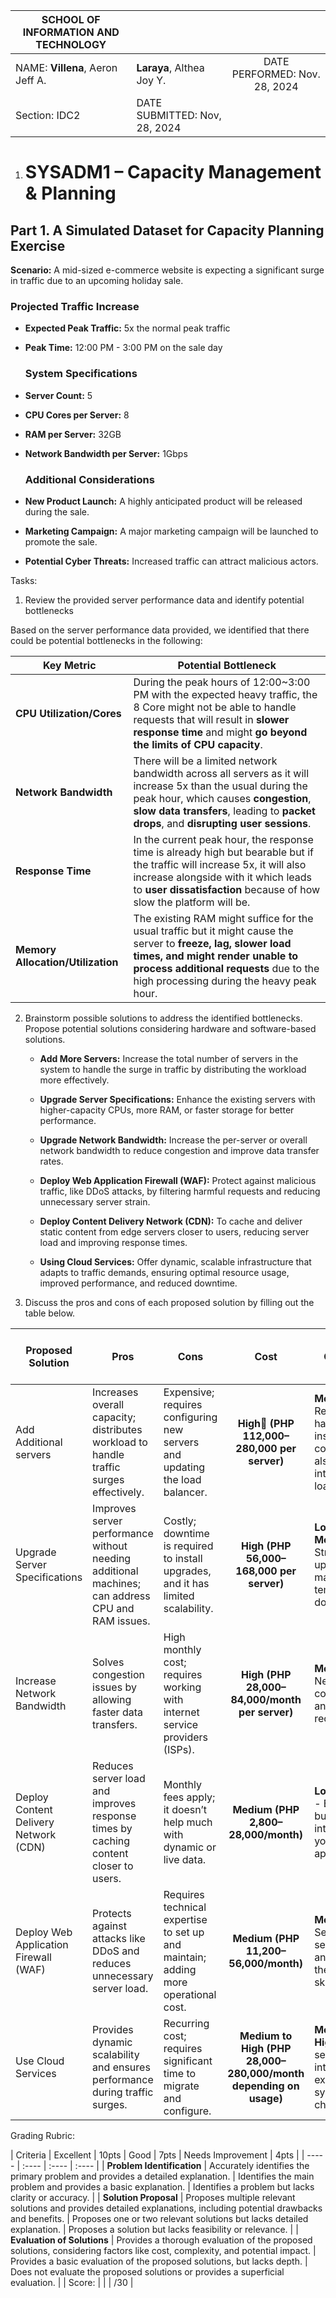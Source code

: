 

|  SCHOOL OF INFORMATION AND TECHNOLOGY |  |  |
| ----- | :---- | :---: |
| NAME: **Villena**, Aeron Jeff A. | **Laraya**, Althea Joy Y. | DATE PERFORMED: Nov. 28, 2024 | /50  |
| Section: IDC2 | DATE SUBMITTED: Nov, 28, 2024 |  |

1. # **SYSADM1 – Capacity Management & Planning**

## **Part 1\. A Simulated Dataset for Capacity Planning Exercise**

**Scenario:** A mid-sized e-commerce website is expecting a significant surge in traffic due to an upcoming holiday sale.

### Projected Traffic Increase

* **Expected Peak Traffic:** 5x the normal peak traffic  
* **Peak Time:** 12:00 PM \- 3:00 PM on the sale day

  ### System Specifications

* **Server Count:** 5  
* **CPU Cores per Server:** 8  
* **RAM per Server:** 32GB  
* **Network Bandwidth per Server:** 1Gbps

  ### Additional Considerations

* **New Product Launch:** A highly anticipated product will be released during the sale.  
* **Marketing Campaign:** A major marketing campaign will be launched to promote the sale.  
* **Potential Cyber Threats:** Increased traffic can attract malicious actors.

Tasks:

1. Review the provided server performance data and identify potential bottlenecks

Based on the server performance data provided, we identified that there could be potential bottlenecks in the following:

| Key Metric | Potential Bottleneck |
| ----- | ----- |
| **CPU Utilization/Cores** | During the peak hours of 12:00\~3:00 PM with the expected heavy traffic, the 8 Core might not be able to handle requests that will result in **slower response time** and might **go beyond the limits of CPU capacity**. |
| **Network Bandwidth** | There will be a limited network bandwidth across all servers as it will increase 5x than the usual during the peak hour, which causes **congestion**, **slow data transfers**, leading to **packet drops**, and **disrupting user sessions**. |
| **Response Time** | In the current peak hour, the response time is already high but bearable but if the traffic will increase 5x, it will also increase alongside with it which leads to **user dissatisfaction** because of how slow the platform will be. |
| **Memory Allocation/Utilization** | The existing RAM might suffice for the usual traffic but it might cause the server to **freeze, lag, slower load times, and might render unable to process additional requests** due to the high processing during the heavy peak hour. |

2. Brainstorm possible solutions to address the identified bottlenecks. Propose potential solutions considering hardware and software-based solutions. 

   * **Add More Servers:** Increase the total number of servers in the system to handle the surge in traffic by distributing the workload more effectively.

   * **Upgrade Server Specifications:** Enhance the existing servers with higher-capacity CPUs, more RAM, or faster storage for better performance.

   * **Upgrade Network Bandwidth:** Increase the per-server or overall network bandwidth to reduce congestion and improve data transfer rates.

   * **Deploy Web Application Firewall (WAF):** Protect against malicious traffic, like DDoS attacks, by filtering harmful requests and reducing unnecessary server strain.

   * **Deploy Content Delivery Network (CDN):** To cache and deliver static content from edge servers closer to users, reducing server load and improving response times.

   * **Using Cloud Services:** Offer dynamic, scalable infrastructure that adapts to traffic demands, ensuring optimal resource usage, improved performance, and reduced downtime. 

3. Discuss the pros and cons of each proposed solution by filling out the table below. 

| Proposed Solution | Pros | Cons | Cost | Complexity | Potential impact on system performance |
| ----- | ----- | ----- | :---: | ----- | ----- |
| Add Additional servers | Increases overall capacity; distributes workload to handle traffic surges effectively.	 | Expensive; requires configuring new servers and updating the load balancer. | **High (PHP 112,000–280,000 per server)** | **Medium\-** It Requires hardware installation and configuration; also needs integration with load balancing. | **High** \- Significantly boosts capacity to handle 5x traffic. |
| Upgrade Server Specifications | Improves server performance without needing additional machines; can address CPU and RAM issues. | Costly; downtime is required to install upgrades, and it has limited scalability. | **High  (PHP 56,000–168,000 per server)** | **Low to Medium**\-Straightforward upgrades but may require temporary downtime. | **Moderate** \- Improves performance for single servers but not scalable for major surges. |
| Increase Network Bandwidth | Solves congestion issues by allowing faster data transfers. | High monthly cost; requires working with internet service providers (ISPs). | **High  (PHP 28,000–84,000/month per server)** | **Medium** \- Needs ISP coordination and network reconfiguration. | **High** \- Prevents data bottlenecks and improves overall system speed. |
| Deploy Content Delivery Network (CDN) | Reduces server load and improves response times by caching content closer to users. | Monthly fees apply; it doesn’t help much with dynamic or live data. | **Medium (PHP 2,800–28,000/month)** | **Low to Medium** \- Easy setup but requires integration into your application. | **High** \- Offloads traffic to the CDN, speeding up user experiences significantly. |
| Deploy Web Application Firewall (WAF) | Protects against attacks like DDoS and reduces unnecessary server load. | Requires technical expertise to set up and maintain; adding more operational cost. | **Medium (PHP 11,200–56,000/month)** | **Medium** \- Setting up security rules and maintaining them requires skill. | **Moderate to High** \- Prevents malicious traffic from disrupting the system. |
| Use Cloud Services | Provides dynamic scalability and ensures performance during traffic surges. | Recurring cost; requires significant time to migrate and configure. | **Medium to High (PHP 28,000–280,000/month depending on usage)** | **Medium to High**  \- Initial setup and integration with existing systems are challenging. | **Very High** \- Dynamically adjusts resources to handle traffic spikes effortlessly. |

Grading Rubric:

| Criteria | Excellent | 10pts | Good | 7pts | Needs Improvement | 4pts |
| ----- | :---- | :---- | :---- |
| **Problem Identification**  | Accurately identifies the primary problem and provides a detailed explanation. | Identifies the main problem and provides a basic explanation. | Identifies a problem but lacks clarity or accuracy. |
| **Solution Proposal**  | Proposes multiple relevant solutions and provides detailed explanations, including potential drawbacks and benefits. | Proposes one or two relevant solutions but lacks detailed explanation. | Proposes a solution but lacks feasibility or relevance. |
| **Evaluation of Solutions**  | Provides a thorough evaluation of the proposed solutions, considering factors like cost, complexity, and potential impact. | Provides a basic evaluation of the proposed solutions, but lacks depth. | Does not evaluate the proposed solutions or provides a superficial evaluation. |
| Score: |  |  |      /30 |

